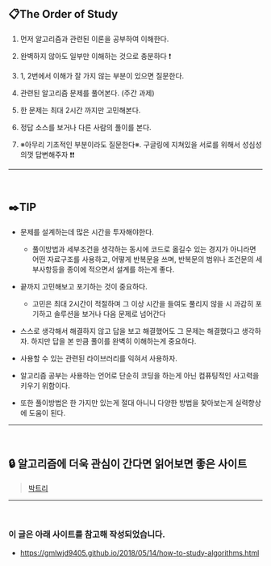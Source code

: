 ## :clipboard:The Order of Study
1. 먼저 알고리즘과 관련된 이론을 공부하여 이해한다.

2. 완벽하지 않아도 일부만 이해하는 것으로 충분하다 ❗️

3. 1, 2번에서 이해가 잘 가지 않는 부분이 있으면 질문한다.

4. 관련된 알고리즘 문제를 풀어본다. (주간 과제)

5. 한 문제는 최대 2시간 까지만 고민해본다.

6. 정답 소스를 보거나 다른 사람의 풀이를 본다.

7. ※아무리 기초적인 부분이라도 질문한다※. 구글링에 지쳐있을 서로를 위해서 성심성의껏 답변해주자 ❗️❗️

---
<br>

## :black_nib:TIP
- 문제를 설계하는데 많은 시간을 투자해야한다.
    - 풀이방법과 세부조건을 생각하는 동시에 코드로 옮길수 있는 경지가 아니라면 어떤 자료구조를 사용하고, 어떻게 반복문을 쓰며, 반복문의 범위나 조건문의 세부사항등을 종이에 적으면서 설계를 하는게 좋다.
    
- 끝까지 고민해보고 포기하는 것이 중요하다.
    - 고민은 최대 2시간이 적절하며 그 이상 시간을 들여도 풀리지 않을 시 과감히 포기하고 솔루션을 보거나 다음 문제로 넘어간다
- 스스로 생각해서 해결하지 않고 답을 보고 해결했어도 그 문제는 해결했다고 생각하자. 하지만 답을 본 만큼 풀이를 완벽히 이해하는게 중요하다.

- 사용할 수 있는 관련된 라이브러리를 익혀서 사용하자.

- 알고리즘 공부는 사용하는 언어로 단순히 코딩을 하는게 아닌 컴퓨팅적인 사고력을 키우기 위함이다.

- 또한 풀이방법은 한 가지만 있는게 절대 아니니 다양한 방법을 찾아보는게 실력향상에 도움이 된다.

---

<br>
 

## :lock: 알고리즘에 더욱 관심이 간다면 읽어보면 좋은 사이트
> [박트리](https://baactree.tistory.com/52)

---
<br>


### 이 글은 아래 사이트를 참고해 작성되었습니다.
- https://gmlwjd9405.github.io/2018/05/14/how-to-study-algorithms.html
